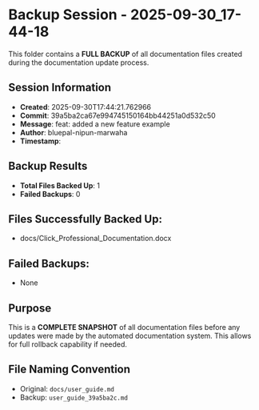 # Backup Session - 2025-09-30_17-44-18

This folder contains a **FULL BACKUP** of all documentation files created during the documentation update process.

## Session Information
- **Created**: 2025-09-30T17:44:21.762966
- **Commit**: 39a5ba2ca67e994745150164bb44251a0d532c50
- **Message**: feat: added a new feature example
- **Author**: bluepal-nipun-marwaha
- **Timestamp**: 

## Backup Results
- **Total Files Backed Up**: 1
- **Failed Backups**: 0

## Files Successfully Backed Up:
- docs/Click_Professional_Documentation.docx

## Failed Backups:
- None

## Purpose
This is a **COMPLETE SNAPSHOT** of all documentation files before any updates were made by the automated documentation system. This allows for full rollback capability if needed.

## File Naming Convention
- Original: `docs/user_guide.md`
- Backup: `user_guide_39a5ba2c.md`
